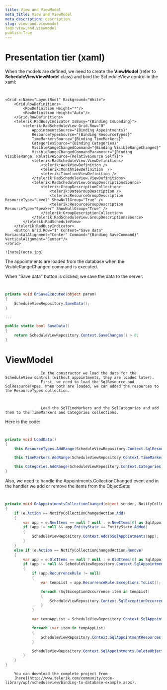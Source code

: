```yaml
---
title: View and ViewModel
meta_title: View and ViewModel
meta_description: description.
slug: view-and-viewmodel
tags:view,and,viewmodel
publish:True
---
```



# Presentation tier (xaml)

When the models are defined, we need to create the __ViewModel__ (refer to __ScheduleViewViewModel__ class) and bind the ScheduleView control in the xaml:



```XAML


<Grid x:Name="LayoutRoot" Background="White">
	<Grid.RowDefinitions>
		<RowDefinition Height="*"/>
		<RowDefinition Height="Auto"/>
	</Grid.RowDefinitions>
	<telerik:RadBusyIndicator IsBusy="{Binding IsLoading}">
		<telerik:RadScheduleView Grid.Row="0"	 
			AppointmentsSource="{Binding Appointments}"
			ResourceTypesSource="{Binding ResourceTypes}"
			TimeMarkersSource="{Binding TimeMarkers}"
			CategoriesSource="{Binding Categories}"
			VisibleRangeChangedCommand="{Binding VisibleRangeChanged}"
			VisibleRangeChangedCommandParameter="{Binding VisibleRange, RelativeSource={RelativeSource Self}}">
			<telerik:RadScheduleView.ViewDefinitions>
				<telerik:WeekViewDefinition />
				<telerik:MonthViewDefinition  />
				<telerik:TimelineViewDefinition />
			</telerik:RadScheduleView.ViewDefinitions>
			<telerik:RadScheduleView.GroupDescriptionsSource>
				<telerik:GroupDescriptionCollection>
					<telerik:DateGroupDescription />
					<telerik:ResourceGroupDescription ResourceType="Level" ShowNullGroup="True" />
					<telerik:ResourceGroupDescription ResourceType="Speaker" ShowNullGroup="True" />
				</telerik:GroupDescriptionCollection>
			</telerik:RadScheduleView.GroupDescriptionsSource>
		</telerik:RadScheduleView>
	</telerik:RadBusyIndicator>
	<Button Grid.Row="1" Content="Save data" HorizontalAlignment="Center" Command="{Binding SaveCommand}" VerticalAlignment="Center"/>
</Grid>

```


    ![note](note.jpg)
    	

The appointments are loaded from the database when the VisibleRangeChanged command is executed.

When "Save data" button is clicked, we save the data to the server.



```C#


private void OnSaveExecuted(object param) 
{
	ScheduleViewRepository.SaveData();
}

...

public static bool SaveData()
{
	return ScheduleViewRepository.Context.SaveChanges() > 0;
}

```



# ViewModel


					In the constructor we load the data for the ScheduleView control (without appointments, they are loaded later).
					First, we need to load the SqlResource and SqlResourceTypes. When both are loaded, we can added the resources to the ResourceTypes collection.
				


					Load the SqlTimeMarkers and the SqlCategories and add them to the TimeMarkers and Categories collections.
				

Here is the code:



```C#


private void LoadData()
{
	this.ResourceTypes.AddRange(ScheduleViewRepository.Context.SqlResourceTypes);

	this.TimeMarkers.AddRange(ScheduleViewRepository.Context.TimeMarkers);

	this.Categories.AddRange(ScheduleViewRepository.Context.Categories);
}

```



Also, we need to handle the Appointments.CollectionChanged event and in the handler we add or remove the items from the ObjectSets:
        



```C#


private void OnAppointmentsCollectionChanged(object sender, NotifyCollectionChangedEventArgs e)
{
	if (e.Action == NotifyCollectionChangedAction.Add)
	{
		var app = e.NewItems == null ? null : e.NewItems[0] as SqlAppointment;
		if (app != null && app.EntityState == EntityState.Added)
		{
			ScheduleViewRepository.Context.AddToSqlAppointments(app);
		}
	}
	else if (e.Action == NotifyCollectionChangedAction.Remove)
	{
		var app = e.OldItems == null ? null : e.OldItems[0] as SqlAppointment;
		if (app != null && ScheduleViewRepository.Context.SqlAppointments.Any(a => a.SqlAppointmentId == app.SqlAppointmentId))
		{
			if (app.RecurrenceRule != null)
			{
				var tempList = app.RecurrenceRule.Exceptions.ToList();

				foreach (SqlExceptionOccurrence item in tempList)
				{
					ScheduleViewRepository.Context.SqlExceptionOccurrences.DeleteObject(item);
				}
			}

			var tempAppList = ScheduleViewRepository.Context.SqlAppointmentResources.ToList();

			foreach (var item in tempAppList)
			{
				ScheduleViewRepository.Context.SqlAppointmentResources.DeleteObject(item);
			}

			ScheduleViewRepository.Context.SqlAppointments.DeleteObject(app);
		}
	}
}

```




        You can download the complete project from 
        [here](http://www.telerik.com/community/code-library/wpf/scheduleview/binding-to-database-example.aspx).
        
